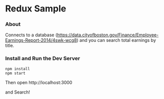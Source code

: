 # Redux Sample

### About

Connects to a database (https://data.cityofboston.gov/Finance/Employee-Earnings-Report-2014/4swk-wcg8) and you can search total earnings by title. 

### Install and Run the Dev Server

```
npm install
npm start
```
Then open http://localhost:3000

and Search!
